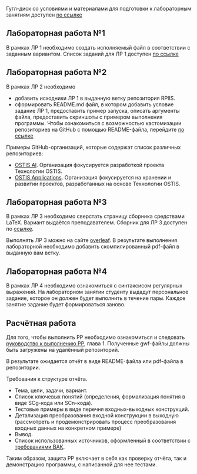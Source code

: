Гугл-диск со условиями и материалами для подготовки к лабораторным занятиям доступен
[по ссылке](https://drive.google.com/drive/folders/16fEpAx6KRqgLw5d04KHxVPeL6GJhixnS)

## Лабораторная работа №1
В рамках ЛР 1 необходимо создать исполняемый файл в соответствии с заданным вариантом.
Список заданий для ЛР 1 доступен 
[по ссылке](https://docs.google.com/document/d/1LoQUc3vnl5gvPJD2AASKpqAh-MAW2DTD95snxD1PNmw/edit)

## Лабораторная работа №2
В рамках ЛР 2 необходимо 
- добавить исходники ЛР 1 в выданную ветку репозитория RPIIS. 
- сформировать README.md файл, в котором добавить условие задание ЛР 1, предоставить пример запуска, 
описать аргументы файла, предоставить скриншоты с примером выполнения программы. 
Чтобы ознакомиться с возможностью кастомизации репозиториев на GitHub с помощью README-файла, перейдите 
[по ссылке](https://docs.github.com/en/repositories/managing-your-repositorys-settings-and-features/customizing-your-repository/about-readmes)

Примеры GitHub-организаций, которые содержат список различных репозиториев:
- [OSTIS AI](https://github.com/ostis-ai). Организация фокусируется разработкой проекта Технологии OSTIS.
- [OSTIS Applications](https://github.com/ostis-apps). Организация фокусируется на хранении и развитии проектов, 
разработанных на основе Технологии OSTIS.

## Лабораторная работа №3
В рамках ЛР 3 необходимо сверстать страницу сборника средствами LaTeX. Вариант выдаётся преподавателем.
Сборник для ЛР 3 доступен по [ссылке](http://proc.ostis.net/proc/Proceedings%20OSTIS-2023.pdf).

Выполнять ЛР 3 можно на сайте [overleaf](https://www.overleaf.com/learn).
В результате выполнения лабораторной необходимо добавить скомпилированный pdf-файл
в выданную вам ветку. 


## Лабораторная работа №4
В рамках ЛР 4 необходимо ознакомиться с синтаксисом регулярных выражений.
На лабораторном занятии студенту выдадут персональное задание, которое он должен будет выполнить в течение пары.
Каждое занятие задание будет формироваться заново.

## Расчётная работа
Для того, чтобы выполнить РР необходимо ознакомиться и следовать [руководство к выполнению РР](https://drive.google.com/drive/folders/1RSriLOZWpxyozHjUa1Kz3uZtIr0PixVh), глава 1.
Полученные gwf-файлы должны быть загружены на удалённый репозиторий.

В результате ожидается отчёт в виде README-файла или pdf-файла в репозитории.

Требования к структуре отчёта.
- Тема, цели, задачи, вариант.
- Список ключевых понятий (определения, формализация понятия в виде SCg-кода или SCn-кода). 
- Тестовые примеры в виде перечня входных-выходных конструкций.
- Детализация преобразования входной конструкции в выходную (рассмотреть и продемонстрировать процесс преобразования входных данных на конкретном примере)  
- Вывод.
- Список использованных источников, оформленный в соответствии с [требованиями ВАК](https://vak.gov.by/be/bibliographicDescription).

Таким образом, защита РР включает в себя как проверку отчёта, так и демонстрацию программы, с написанной для нее тестами. 
